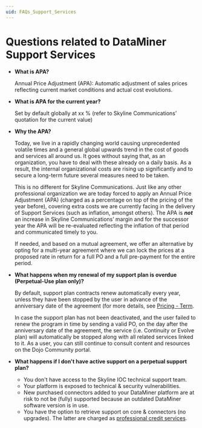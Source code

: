 ```yaml
---
uid: FAQs_Support_Services
---
```


# Questions related to DataMiner Support Services

- **What is APA?**

  Annual Price Adjustment (APA): Automatic adjustment of sales prices reflecting current market conditions and actual cost evolutions.

- **What is APA for the current year?**

  Set by default globally at xx % (refer to Skyline Communications’ quotation for the current value)

- **Why the APA?**

  Today, we live in a rapidly changing world causing unprecedented volatile times and a general global upwards trend in the cost of goods and services all around us. It goes without saying that, as an organization, you have to deal with these already on a daily basis. As a result, the internal organizational costs are rising up significantly and to secure a long-term future several measures need to be taken.

  This is no different for Skyline Communications. Just like any other professional organization we are today forced to apply an Annual Price Adjustment (APA) (charged as a percentage on top of the pricing of the year before), covering extra costs we are currently facing in the delivery of Support Services (such as inflation, amongst others). The APA is ***not*** an increase in Skyline Communications’ margin and for the successor year the APA will be re-evaluated reflecting the inflation of that period and communicated timely to you.

  If needed, and based on a mutual agreement, we offer an alternative by opting for a multi-year agreement where we can lock the prices at a proposed rate in return for a full PO and a full pre-payment for the entire period.
  
- **What happens when my renewal of my support plan is overdue (Perpetual-Use plan only)?**

  By default, support plan contracts renew automatically every year, unless they have been stopped by the user in advance of the anniversary date of the agreement (for more details, see [Pricing - Term](xref:Support_services_terms#pricing---term).

  In case the support plan has not been deactivated, and the user failed to renew the program in time by sending a valid PO, on the day after the anniversary date of the agreement, the service (i.e. Continuity or Evolve plan) will automatically be stopped along with all related services linked to it. As a user, you can still continue to consult content and resources on the Dojo Community portal.

- **What happens if I don't have active support on a perpetual support plan?**

  - You don't have access to the Skyline IOC technical support team.
  - Your platform is exposed to technical & security vulnerabilities.
  - New purchased connectors added to your DataMiner platform are at risk to not be (fully) supported because an outdated DataMiner software version is in use.
  - You have the option to retrieve support on core & connectors (no upgrades). The latter are charged as [professional credit services](https://community.dataminer.services/professional-service-credits/).

